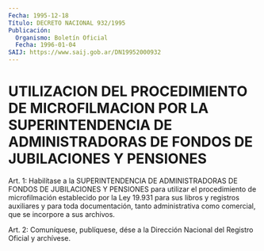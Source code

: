 ```yaml
---
Fecha: 1995-12-18
Título: DECRETO NACIONAL 932/1995
Publicación:
  Organismo: Boletín Oficial
  Fecha: 1996-01-04
SAIJ: https://www.saij.gob.ar/DN19952000932
---
```

# UTILIZACION DEL PROCEDIMIENTO DE MICROFILMACION POR LA SUPERINTENDENCIA DE ADMINISTRADORAS DE FONDOS DE JUBILACIONES Y PENSIONES

<a id="1"></a>
Art. 1: Habilítase a la SUPERINTENDENCIA DE ADMINISTRADORAS DE FONDOS DE JUBILACIONES Y PENSIONES  para  utilizar el procedimiento de microfilmación establecido por la Ley 19.931 para sus libros y registros auxiliares y para  toda documentación, tanto administrativa  como  comercial, que se incorpore  a  sus  archivos.

<a id="2"></a>
Art. 2:  Comuníquese, publíquese,  dése  a la Dirección Nacional del Registro Oficial y archívese.